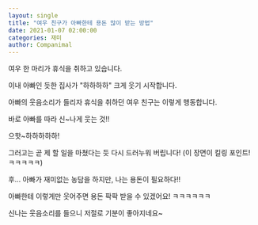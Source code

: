 ```yaml
---
layout: single
title: "여우 친구가 아빠한테 용돈 많이 받는 방법"
date: 2021-01-07 02:00:00
categories: 재미
author: Companimal
---
```


여우 한 마리가 휴식을 취하고 있습니다.

이내 아빠인 듯한 집사가 "하하하하" 크게 웃기 시작합니다.

아빠의 웃음소리가 들리자 휴식을 취하던 여우 친구는 이렇게 행동합니다.

바로 아빠를 따라 신~나게 웃는 것!!

으핫~하하하하하!

그러고는 곧 제 할 일을 마쳤다는 듯 다시 드러누워 버립니다! (이 장면이 킬링 포인트! ㅋㅋㅋㅋㅋ)

후... 아빠가 재미없는 농담을 하지만, 나는 용돈이 필요하다!!

아빠한테 이렇게만 웃어주면 용돈 팍팍 받을 수 있겠어요! ㅋㅋㅋㅋㅋㅋ

신나는 웃음소리를 들으니 저절로 기분이 좋아지네요~
